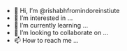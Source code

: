 - 👋 Hi, I’m @rishabhfromindoreinstiute
- 👀 I’m interested in ...
- 🌱 I’m currently learning ...
- 💞️ I’m looking to collaborate on ...
- 📫 How to reach me ...

<!---
rishabhfromindoreinstiute/rishabhfromindoreinstiute is a ✨ special ✨ repository because its `README.md` (this file) appears on your GitHub profile.
You can click the Preview link to take a look at your changes.
--->
